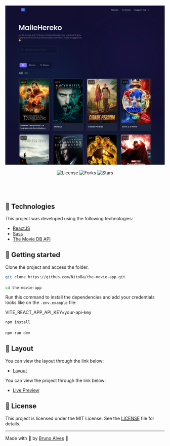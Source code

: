 <p align="center">
  <img alt="preview image" src=".github/preview.png">
</p>

<p align="center">
  <img  src="https://img.shields.io/static/v1?label=license&message=MIT&color=7b6ef6&labelColor=120f31" alt="License">
  
  <img src="https://img.shields.io/github/forks/NitoBa/the-movie-app?label=forks&message=MIT&color=7b6ef6&labelColor=120f31" alt="Forks">

  <img src="https://img.shields.io/github/stars/NitoBa/the-movie-app?label=stars&message=MIT&color=7b6ef6&labelColor=120f31" alt="Stars">
</p>

<h1 align="center">
</h1>

<br>

## 🧪 Technologies

This project was developed using the following technologies:

- [ReactJS](https://reactjs.org/)
- [Sass](https://sass-lang.com/documentation/)
- [The Movie DB API](https://www.themoviedb.org/documentation/api)

## 🚀 Getting started

Clone the project and access the folder.

```bash
git clone https://github.com/NitoBa/the-movie-app.git

cd the-movie-app
```

Run this command to install the dependencies and add your credentials looks like on the `.env.example` file:

VITE_REACT_APP_API_KEY=your-api-key

```bash
npm install

npm run dev
```

## 🔖 Layout

You can view the layout through the link below:
- [Layout](https://www.figma.com/file/zz4zTDIfxjglaGmCpMtaiO/Movie-Listing-Web-App-(Community)?node-id=401%3A6827)

You can view the project through the link below:

- [Live Preview](https://the-movie-app.vercel.app/)

## 📝 License

This project is licensed under the MIT License. See the [LICENSE](LICENSE) file for details.

---

Made with 💜 by [Bruno Alves](https://nito-dev.vercel.app/) 👋

